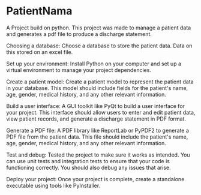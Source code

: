# PatientNama
A Project build on python. This project was made to manage a patient data and generates a pdf file to produce a discharge statement.

Choosing a database: Choose a database to store the patient data. Data on this stored on an excel file.

Set up your environment: Install Python on your computer and set up a virtual environment to manage your project dependencies.

Create a patient model: Create a patient model to represent the patient data in your database. This model should include fields for the patient's name, age, gender, medical history, and any other relevant information.

Build a user interface: A GUI toolkit like PyQt to build a user interface for your project. This interface should allow users to enter and edit patient data, view patient records, and generate a discharge statement in PDF format.

Generate a PDF file: A PDF library like ReportLab or PyPDF2 to generate a PDF file from the patient data. This file should include the patient's name, age, gender, medical history, and any other relevant information.

Test and debug: Tested the project to make sure it works as intended. You can use unit tests and integration tests to ensure that your code is functioning correctly. You should also debug any issues that arise.

Deploy your project: Once your project is complete, create a standalone executable using tools like PyInstaller.

